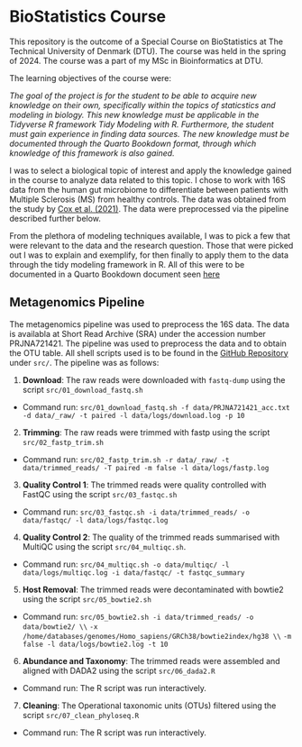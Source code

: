 # BioStatistics Course

This repository is the outcome of a Special Course on BioStatistics at The Technical University of Denmark (DTU). The course was held in the spring of 2024. The course was a part of my MSc in Bioinformatics at DTU.

The learning objectives of the course were:

*The goal of the project is for the student to be able to acquire new knowledge on their own, specifically within the topics of staticstics and modeling in biology. This new knowledge must be applicable in the Tidyverse R framework Tidy Modeling with R. Furthermore, the student must gain experience in finding data sources. The new knowledge must be documented through the Quarto Bookdown format, through which knowledge of this framework is also gained.*

I was to select a biological topic of interest and apply the knowledge gained in the course to analyze data related to this topic. I chose to work with 16S data from the human gut microbiome to differentiate between patients with Multiple Sclerosis (MS) from healthy controls. The data was obtained from the study by [Cox et al. (2021)](https://onlinelibrary.wiley.com/doi/10.1002/ana.26084). The data were preprocessed via the pipeline described further below.

From the plethora of modeling techniques available, I was to pick a few that were relevant to the data and the research question. Those that were picked out I was to explain and exemplify, for then finally to apply them to the data through the tidy modeling framework in R. All of this were to be documented in a Quarto Bookdown document seen [here](https://williamh-r.github.io/BioStatistics/)

## Metagenomics Pipeline

The metagenomics pipeline was used to preprocess the 16S data. The data is availabla at Short Read Archive (SRA) under the accession number PRJNA721421. The pipeline was used to preprocess the data and to obtain the OTU table. All shell scripts used is to be found in the [GitHub Repository](https://github.com/WilliamH-R/BioStatistics) under `src/`. The pipeline was as follows:

1. **Download**: The raw reads were downloaded with `fastq-dump` using the script `src/01_download_fastq.sh`
  - Command run: `src/01_download_fastq.sh -f data/PRJNA721421_acc.txt -d data/_raw/ -t paired -l data/logs/download.log -p 10`

2. **Trimming**: The raw reads were trimmed with fastp using the script `src/02_fastp_trim.sh`
  - Command run: `src/02_fastp_trim.sh -r data/_raw/ -t data/trimmed_reads/ -T paired -m false -l data/logs/fastp.log`

3. **Quality Control 1**: The trimmed reads were quality controlled with FastQC using the script `src/03_fastqc.sh`
  - Command run: `src/03_fastqc.sh -i data/trimmed_reads/ -o data/fastqc/ -l data/logs/fastqc.log`

4. **Quality Control 2**: The quality of the trimmed reads summarised with MultiQC using the script `src/04_multiqc.sh`.
  - Command run: `src/04_multiqc.sh -o data/multiqc/ -l data/logs/multiqc.log -i data/fastqc/ -t fastqc_summary`

5. **Host Removal**: The trimmed reads were decontaminated with bowtie2 using the script `src/05_bowtie2.sh`
  - Command run: `src/05_bowtie2.sh -i data/trimmed_reads/ -o data/bowtie2/ \\`
                  `-x /home/databases/genomes/Homo_sapiens/GRCh38/bowtie2index/hg38 \\`
                  `-m false -l data/logs/bowtie2.log -t 10`

6. **Abundance and Taxonomy**: The trimmed reads were assembled and aligned with DADA2 using the script `src/06_dada2.R`
  - Command run: The R script was run interactively.

7. **Cleaning**: The Operational taxonomic units (OTUs) filtered using the script `src/07_clean_phyloseq.R`
  - Command run: The R script was run interactively.
